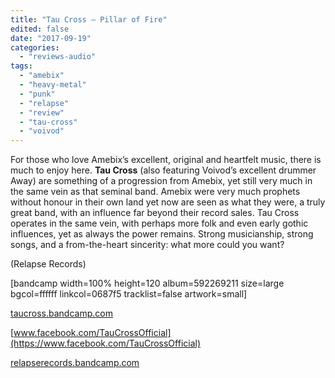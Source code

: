```yaml
---
title: "Tau Cross – Pillar of Fire"
edited: false
date: "2017-09-19"
categories:
  - "reviews-audio"
tags:
  - "amebix"
  - "heavy-metal"
  - "punk"
  - "relapse"
  - "review"
  - "tau-cross"
  - "voivod"
---
```


For those who love Amebix’s excellent, original and heartfelt music, there is much to enjoy here. **Tau Cross** (also featuring Voivod’s excellent drummer Away) are something of a progression from Amebix, yet still very much in the same vein as that seminal band. Amebix were very much prophets without honour in their own land yet now are seen as what they were, a truly great band, with an influence far beyond their record sales. Tau Cross operates in the same vein, with perhaps more folk and even early gothic influences, yet as always the power remains. Strong musicianship, strong songs, and a from-the-heart sincerity: what more could you want?

(Relapse Records)

\[bandcamp width=100% height=120 album=592269211 size=large bgcol=ffffff linkcol=0687f5 tracklist=false artwork=small\]

[taucross.bandcamp.com](https://taucross.bandcamp.com/)

[www.facebook.com/TauCrossOfficial](https://www.facebook.com/TauCrossOfficial)

[relapserecords.bandcamp.com](https://relapserecords.bandcamp.com/)
